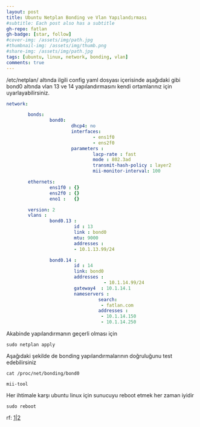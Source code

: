 ```yaml
---
layout: post
title: Ubuntu Netplan Bonding ve Vlan Yapılandırması
#subtitle: Each post also has a subtitle
gh-repo: fatlan
gh-badge: [star, follow]
#cover-img: /assets/img/path.jpg
#thumbnail-img: /assets/img/thumb.png
#share-img: /assets/img/path.jpg
tags: [ubuntu, linux, network, bonding, vlan]
comments: true
---
```


/etc/netplan/ altında ilgili config yaml dosyası içerisinde aşağıdaki gibi bond0 altında vlan 13 ve 14 yapılandırmasını kendi ortamlarınız için uyarlayabilirsiniz.


~~~yaml
network:

        bonds:
                bond0:
                        dhcp4: no
                        interfaces:
                                - ens1f0
                                - ens2f0
                        parameters :
                                lacp-rate : fast
                                mode : 802.3ad
                                transmit-hash-policy : layer2
                                mii-monitor-interval: 100

        ethernets:
                ens1f0 : {}
                ens2f0 : {}
                eno1 :   {}

        version: 2
        vlans :
                bond0.13 :
                         id : 13
                         link : bond0
                         mtu: 9000
                         addresses :
                         - 10.1.13.99/24

                bond0.14 :
                         id : 14
                         link: bond0
                         addresses :
                                    - 10.1.14.99/24
                         gateway4  : 10.1.14.1
                         nameservers :
                                  search:
                                   - fatlan.com
                                  addresses :
                                   - 10.1.14.150
                                   - 10.1.14.250
~~~

Akabinde yapılandırmanın geçerli olması için
~~~
sudo netplan apply
~~~

Aşağıdaki şekilde de bonding yapılandırmalarının doğruluğunu test edebilirsiniz
~~~
cat /proc/net/bonding/bond0

mii-tool
~~~

Her ihtimale karşı ubuntu linux için sunucuyu reboot etmek her zaman iyidir
~~~
sudo reboot
~~~

rf: [1](https://netplan.io/examples/)|[2](https://www.snel.com/support/how-to-set-up-lacp-bonding-on-ubuntu-18-04-with-netplan/)